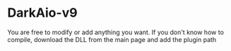 # DarkAio-v9
You are free to modify or add anything you want. 
If you don't know how to compile, download the DLL from the main page and add the plugin path
